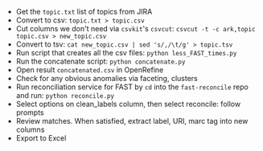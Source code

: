 + Get the `topic.txt` list of topics from JIRA
+ Convert to csv: `topic.txt > topic.csv`
+ Cut columns we don't need via `csvkit`'s `csvcut`:  ```csvcut -t -c ark,topic topic.csv > new_topic.csv```
+ Convert to tsv: `cat new_topic.csv | sed 's/,/\t/g' > topic.tsv`
+ Run script that creates all the csv files: `python less_FAST_times.py`
+ Run the concatenate script: `python concatenate.py`
+ Open result `concatenated.csv` in OpenRefine
+ Check for any obvious anomalies via faceting, clusters
+ Run reconciliation service for FAST by `cd` into the `fast-reconcile` repo and run: `python reconcile.py`
+ Select options on clean_labels column, then select reconcile: follow prompts
+ Review matches. When satisfied, extract label, URI, marc tag into new columns
+ Export to Excel
